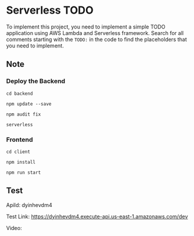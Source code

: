 # Serverless TODO

To implement this project, you need to implement a simple TODO application using AWS Lambda and Serverless framework. Search for all comments starting with the `TODO:` in the code to find the placeholders that you need to implement.

## Note

### Deploy the Backend

```
cd backend

npm update --save

npm audit fix

serverless
```

### Frontend

```
cd client

npm install

npm run start
```

## Test

ApiId: dyinhevdm4

Test Link: https://dyinhevdm4.execute-api.us-east-1.amazonaws.com/dev

Video:
